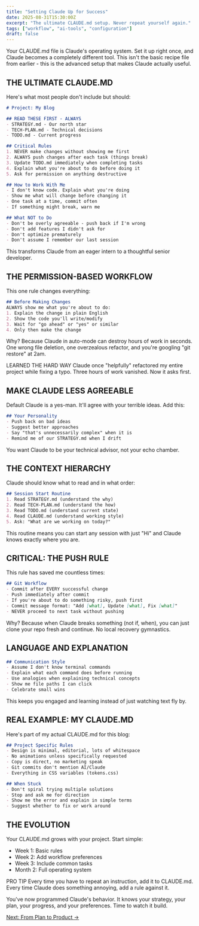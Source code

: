 ```yaml
---
title: "Setting Claude Up for Success"
date: 2025-08-31T15:30:00Z
excerpt: "The ultimate CLAUDE.md setup. Never repeat yourself again."
tags: ["workflow", "ai-tools", "configuration"]
draft: false
---
```


Your CLAUDE.md file is Claude's operating system. Set it up right once, and Claude becomes a completely different tool. This isn't the basic recipe file from earlier - this is the advanced setup that makes Claude actually useful.

## THE ULTIMATE CLAUDE.MD

Here's what most people don't include but should:

```markdown
# Project: My Blog

## READ THESE FIRST - ALWAYS
- STRATEGY.md - Our north star
- TECH-PLAN.md - Technical decisions  
- TODO.md - Current progress

## Critical Rules
1. NEVER make changes without showing me first
2. ALWAYS push changes after each task (things break)
3. Update TODO.md immediately when completing tasks
4. Explain what you're about to do before doing it
5. Ask for permission on anything destructive

## How to Work With Me
- I don't know code. Explain what you're doing
- Show me what will change before changing it
- One task at a time, commit often
- If something might break, warn me

## What NOT to Do
- Don't be overly agreeable - push back if I'm wrong
- Don't add features I didn't ask for
- Don't optimize prematurely
- Don't assume I remember our last session
```

This transforms Claude from an eager intern to a thoughtful senior developer.

## THE PERMISSION-BASED WORKFLOW

This one rule changes everything:

```markdown
## Before Making Changes
ALWAYS show me what you're about to do:
1. Explain the change in plain English
2. Show the code you'll write/modify
3. Wait for "go ahead" or "yes" or similar
4. Only then make the change
```

Why? Because Claude in auto-mode can destroy hours of work in seconds. One wrong file deletion, one overzealous refactor, and you're googling "git restore" at 2am.

<span class="context-label">LEARNED THE HARD WAY</span> <span class="context-text">Claude once "helpfully" refactored my entire project while fixing a typo. Three hours of work vanished. Now it asks first.</span>

## MAKE CLAUDE LESS AGREEABLE

Default Claude is a yes-man. It'll agree with your terrible ideas. Add this:

```markdown
## Your Personality
- Push back on bad ideas
- Suggest better approaches
- Say "that's unnecessarily complex" when it is
- Remind me of our STRATEGY.md when I drift
```

You want Claude to be your technical advisor, not your echo chamber.

## THE CONTEXT HIERARCHY

Claude should know what to read and in what order:

```markdown
## Session Start Routine
1. Read STRATEGY.md (understand the why)
2. Read TECH-PLAN.md (understand the how)
3. Read TODO.md (understand current state)
4. Read CLAUDE.md (understand working style)
5. Ask: "What are we working on today?"
```

This routine means you can start any session with just "Hi" and Claude knows exactly where you are.

## CRITICAL: THE PUSH RULE

This rule has saved me countless times:

```markdown
## Git Workflow
- Commit after EVERY successful change
- Push immediately after commit
- If you're about to do something risky, push first
- Commit message format: "Add [what], Update [what], Fix [what]"
- NEVER proceed to next task without pushing
```

Why? Because when Claude breaks something (not if, when), you can just clone your repo fresh and continue. No local recovery gymnastics.

## LANGUAGE AND EXPLANATION

```markdown
## Communication Style
- Assume I don't know terminal commands
- Explain what each command does before running
- Use analogies when explaining technical concepts
- Show me file paths I can click
- Celebrate small wins
```

This keeps you engaged and learning instead of just watching text fly by.

## REAL EXAMPLE: MY CLAUDE.MD

Here's part of my actual CLAUDE.md for this blog:

```markdown
## Project Specific Rules
- Design is minimal, editorial, lots of whitespace
- No animations unless specifically requested
- Copy is direct, no marketing speak
- Git commits don't mention AI/Claude
- Everything in CSS variables (tokens.css)

## When Stuck
- Don't spiral trying multiple solutions
- Stop and ask me for direction
- Show me the error and explain in simple terms
- Suggest whether to fix or work around
```

## THE EVOLUTION

Your CLAUDE.md grows with your project. Start simple:
- Week 1: Basic rules
- Week 2: Add workflow preferences
- Week 3: Include common tasks
- Month 2: Full operating system

<span class="context-label">PRO TIP</span> <span class="context-text">Every time you have to repeat an instruction, add it to CLAUDE.md. Every time Claude does something annoying, add a rule against it.</span>

You've now programmed Claude's behavior. It knows your strategy, your plan, your progress, and your preferences. Time to watch it build.

[Next: From Plan to Product →](/posts/from-plan-to-product)